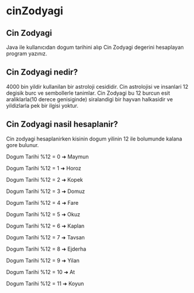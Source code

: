 # cinZodyagi
## Cin Zodyagi

Java ile kullanıcıdan dogum tarihini alıp Cin Zodyagi degerini hesaplayan program yazınız.

## Cin Zodyagi nedir?

4000 bin yildir kullanilan bir astroloji cesididir. Cin astrolojisi ve insanlari 12 degisik burc ve sembollerle tanimlar. Cin Zodyagi bu 12 burcun esit araliklarla(10 derece genisiginde) siralandigi bir hayvan halkasidir ve yildizlarla pek bir ilgisi yoktur.


## Cin Zodyagi nasil hesaplanir?

Cin zodyagi hesaplanirken kisinin dogum yilinin 12 ile bolumunde kalana gore bulunur.

Dogum Tarihi %12 = 0 ➜ Maymun

Dogum Tarihi %12 = 1 ➜ Horoz

Dogum Tarihi %12 = 2 ➜ Kopek

Dogum Tarihi %12 = 3 ➜ Domuz

Dogum Tarihi %12 = 4 ➜ Fare

Dogum Tarihi %12 = 5 ➜ Okuz

Dogum Tarihi %12 = 6 ➜ Kaplan

Dogum Tarihi %12 = 7 ➜ Tavsan

Dogum Tarihi %12 = 8 ➜ Ejderha

Dogum Tarihi %12 = 9 ➜ Yilan

Dogum Tarihi %12 = 10 ➜ At

Dogum Tarihi %12 = 11 ➜ Koyun
